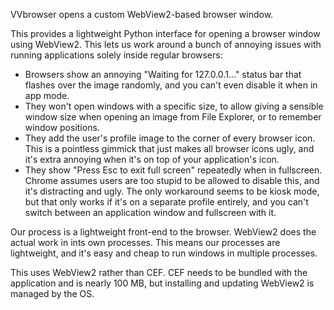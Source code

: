 VVbrowser opens a custom WebView2-based browser window.

This provides a lightweight Python interface for opening a browser window using WebView2.
This lets us work around a bunch of annoying issues with running applications solely inside
regular browsers:

- Browsers show an annoying "Waiting for 127.0.0.1..." status bar that flashes over the image randomly,
  and you can't even disable it when in app mode.
- They won't open windows with a specific size, to allow giving a sensible window size when opening
  an image from File Explorer, or to remember window positions.
- They add the user's profile image to the corner of every browser icon.  This is a pointless
gimmick that just makes all browser icons ugly, and it's extra annoying when it's on top of your
application's icon.
- They show "Press Esc to exit full screen" repeatedly when in fullscreen.  Chrome assumes users are
too stupid to be allowed to disable this, and it's distracting and ugly.  The only workaround seems
to be kiosk mode, but that only works if it's on a separate profile entirely, and you can't switch
between an application window and fullscreen with it.

Our process is a lightweight front-end to the browser.  WebView2 does the actual work in ints own
processes.  This means our processes are lightweight, and it's easy and cheap to run windows in
multiple processes.

This uses WebView2 rather than CEF.  CEF needs to be bundled with the application and is nearly
100 MB, but installing and updating WebView2 is managed by the OS.


